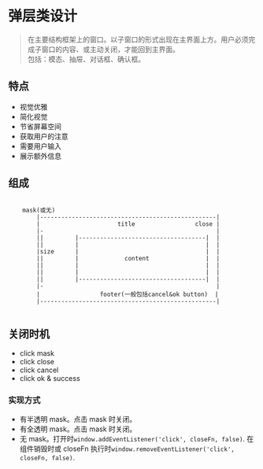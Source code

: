 # 弹层类设计

> 在主要结构框架上的窗口。以子窗口的形式出现在主界面上方。用户必须完成子窗口的内容、或主动关闭，才能回到主界面。  
> 包括：模态、抽屉、对话框、确认框。

## 特点

- 视觉优雅
- 简化视觉
- 节省屏幕空间
- 获取用户的注意
- 需要用户输入
- 展示额外信息

## 组成

```

    mask(或无)
        |--------------------------------------------------|
        |                      title                 close |
        |-                                                 |
        ||         |------------------------------------|  |
        ||         |                                    |  |
        |size      |                                    |  |
        ||         |             content                |  |
        ||         |                                    |  |
        ||         |                                    |  |
        ||         |------------------------------------|  |
        |-                                                 |
        |                 footer(一般包括cancel&ok button)  |
        |--------------------------------------------------|


```

## 关闭时机

- click mask
- click close
- click cancel
- click ok & success

### 实现方式

- 有半透明 mask。点击 mask 时关闭。
- 有全透明 mask。点击 mask 时关闭。
- 无 mask。打开时`window.addEventListener('click', closeFn, false)`. 在组件销毁时或 closeFn 执行时`window.removeEventListener('click', closeFn, false)`.
